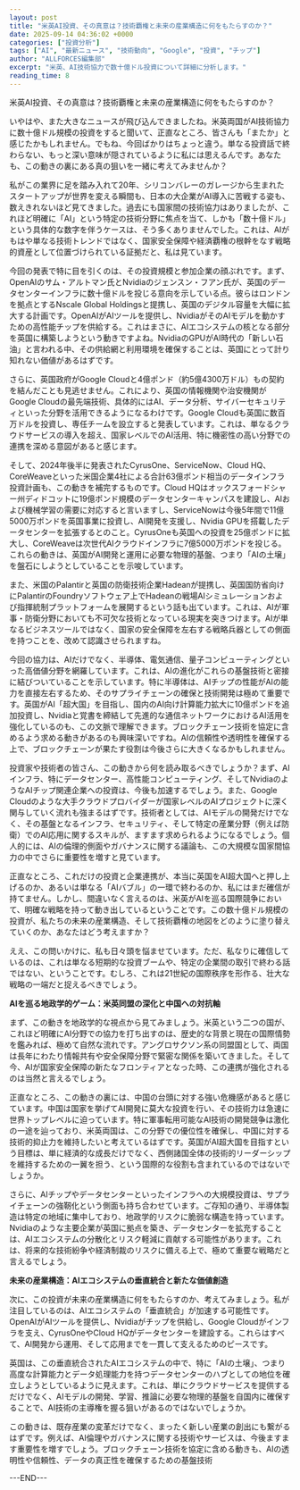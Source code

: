 ```yaml
---
layout: post
title: "米英AI投資、その真意は？技術覇権と未来の産業構造に何をもたらすのか？"
date: 2025-09-14 04:36:02 +0000
categories: ["投資分析"]
tags: ["AI", "最新ニュース", "技術動向", "Google", "投資", "チップ"]
author: "ALLFORCES編集部"
excerpt: "米英、AI技術協力で数十億ドル投資について詳細に分析します。"
reading_time: 8
---
```


米英AI投資、その真意は？技術覇権と未来の産業構造に何をもたらすのか？

いやはや、また大きなニュースが飛び込んできましたね。米英両国がAI技術協力に数十億ドル規模の投資をすると聞いて、正直なところ、皆さんも「またか」と感じたかもしれません。でもね、今回ばかりはちょっと違う。単なる投資話で終わらない、もっと深い意味が隠されているように私には思えるんです。あなたも、この動きの裏にある真の狙いを一緒に考えてみませんか？

私がこの業界に足を踏み入れて20年、シリコンバレーのガレージから生まれたスタートアップが世界を変える瞬間も、日本の大企業がAI導入に苦戦する姿も、数えきれないほど見てきました。過去にも国家間の技術協力はありましたが、これほど明確に「AI」という特定の技術分野に焦点を当て、しかも「数十億ドル」という具体的な数字を伴うケースは、そう多くありませんでした。これは、AIがもはや単なる技術トレンドではなく、国家安全保障や経済覇権の根幹をなす戦略的資産として位置づけられている証拠だと、私は見ています。

今回の発表で特に目を引くのは、その投資規模と参加企業の顔ぶれです。まず、OpenAIのサム・アルトマン氏とNvidiaのジェンスン・フアン氏が、英国のデータセンターインフラに数十億ドルを投じる意向を示している点。彼らはロンドンを拠点とするNscale Global Holdingsと提携し、英国のデジタル容量を大幅に拡大する計画です。OpenAIがAIツールを提供し、NvidiaがそのAIモデルを動かすための高性能チップを供給する。これはまさに、AIエコシステムの核となる部分を英国に構築しようという動きですよね。NvidiaのGPUがAI時代の「新しい石油」と言われる中、その供給網と利用環境を確保することは、英国にとって計り知れない価値があるはずです。

さらに、英国政府がGoogle Cloudと4億ポンド（約5億4300万ドル）もの契約を結んだことも見逃せません。これにより、英国の情報機関や治安機関がGoogle Cloudの最先端技術、具体的にはAI、データ分析、サイバーセキュリティといった分野を活用できるようになるわけです。Google Cloudも英国に数百万ドルを投資し、専任チームを設立すると発表しています。これは、単なるクラウドサービスの導入を超え、国家レベルでのAI活用、特に機密性の高い分野での連携を深める意図があると感じます。

そして、2024年後半に発表されたCyrusOne、ServiceNow、Cloud HQ、CoreWeaveといった米国企業4社による合計63億ポンド相当のデータインフラ投資計画も、この動きを補完するものです。Cloud HQはオックスフォードシャー州ディドコットに19億ポンド規模のデータセンターキャンパスを建設し、AIおよび機械学習の需要に対応すると言いますし、ServiceNowは今後5年間で11億5000万ポンドを英国事業に投資し、AI開発を支援し、Nvidia GPUを搭載したデータセンターを拡張するとのこと。CyrusOneも英国への投資を25億ポンドに拡大し、CoreWeaveは次世代AIクラウドインフラに7億5000万ポンドを投じる。これらの動きは、英国がAI開発と運用に必要な物理的基盤、つまり「AIの土壌」を盤石にしようとしていることを示唆しています。

また、米国のPalantirと英国の防衛技術企業Hadeanが提携し、英国国防省向けにPalantirのFoundryソフトウェア上でHadeanの戦場AIシミュレーションおよび指揮統制プラットフォームを展開するという話も出ています。これは、AIが軍事・防衛分野においても不可欠な技術となっている現実を突きつけます。AIが単なるビジネスツールではなく、国家の安全保障を左右する戦略兵器としての側面を持つことを、改めて認識させられますね。

今回の協力は、AIだけでなく、半導体、電気通信、量子コンピューティングといった高価値分野を網羅しています。これは、AIの進化がこれらの基盤技術と密接に結びついていることを示しています。特に半導体は、AIチップの性能がAIの能力を直接左右するため、そのサプライチェーンの確保と技術開発は極めて重要です。英国がAI「超大国」を目指し、国内のAI向け計算能力拡大に10億ポンドを追加投資し、Nvidiaと覚書を締結して先進的な通信ネットワークにおけるAI活用を強化しているのも、この文脈で理解できます。ブロックチェーン技術を協定に含めるよう求める動きがあるのも興味深いですね。AIの信頼性や透明性を確保する上で、ブロックチェーンが果たす役割は今後さらに大きくなるかもしれません。

投資家や技術者の皆さん、この動きから何を読み取るべきでしょうか？まず、AIインフラ、特にデータセンター、高性能コンピューティング、そしてNvidiaのようなAIチップ関連企業への投資は、今後も加速するでしょう。また、Google Cloudのような大手クラウドプロバイダーが国家レベルのAIプロジェクトに深く関与していく流れも強まるはずです。技術者としては、AIモデルの開発だけでなく、その基盤となるインフラ、セキュリティ、そして特定の産業分野（例えば防衛）でのAI応用に関するスキルが、ますます求められるようになるでしょう。個人的には、AIの倫理的側面やガバナンスに関する議論も、この大規模な国家間協力の中でさらに重要性を増すと見ています。

正直なところ、これだけの投資と企業連携が、本当に英国をAI超大国へと押し上げるのか、あるいは単なる「AIバブル」の一環で終わるのか、私にはまだ確信が持てません。しかし、間違いなく言えるのは、米英がAIを巡る国際競争において、明確な戦略を持って動き出しているということです。この数十億ドル規模の投資が、私たちの未来の産業構造、そして技術覇権の地図をどのように塗り替えていくのか、あなたはどう考えますか？

ええ、この問いかけに、私も日々頭を悩ませています。ただ、私なりに確信しているのは、これは単なる短期的な投資ブームや、特定の企業間の取引で終わる話ではない、ということです。むしろ、これは21世紀の国際秩序を形作る、壮大な戦略の一端だと捉えるべきでしょう。

**AIを巡る地政学的ゲーム：米英同盟の深化と中国への対抗軸**

まず、この動きを地政学的な視点から見てみましょう。米英という二つの国が、これほど明確にAI分野での協力を打ち出すのは、歴史的な背景と現在の国際情勢を鑑みれば、極めて自然な流れです。アングロサクソン系の同盟国として、両国は長年にわたり情報共有や安全保障分野で緊密な関係を築いてきました。そして今、AIが国家安全保障の新たなフロンティアとなった時、この連携が強化されるのは当然と言えるでしょう。

正直なところ、この動きの裏には、中国の台頭に対する強い危機感があると感じています。中国は国家を挙げてAI開発に莫大な投資を行い、その技術力は急速に世界トップレベルに迫っています。特に軍事転用可能なAI技術の開発競争は激化の一途を辿っており、米英両国は、この分野での優位性を確保し、中国に対する技術的抑止力を維持したいと考えているはずです。英国がAI超大国を目指すという目標は、単に経済的な成長だけでなく、西側諸国全体の技術的リーダーシップを維持するための一翼を担う、という国際的な役割も含まれているのではないでしょうか。

さらに、AIチップやデータセンターといったインフラへの大規模投資は、サプライチェーンの強靭化という側面も持ち合わせています。ご存知の通り、半導体製造は特定の地域に集中しており、地政学的リスクに脆弱な構造を持っています。Nvidiaのような主要企業が英国に拠点を築き、データセンターを拡充することは、AIエコシステムの分散化とリスク軽減に貢献する可能性があります。これは、将来的な技術紛争や経済制裁のリスクに備える上で、極めて重要な戦略だと言えるでしょう。

**未来の産業構造：AIエコシステムの垂直統合と新たな価値創造**

次に、この投資が未来の産業構造に何をもたらすのか、考えてみましょう。私が注目しているのは、AIエコシステムの「垂直統合」が加速する可能性です。OpenAIがAIツールを提供し、Nvidiaがチップを供給し、Google Cloudがインフラを支え、CyrusOneやCloud HQがデータセンターを建設する。これらはすべて、AI開発から運用、そして応用までを一貫して支えるためのピースです。

英国は、この垂直統合されたAIエコシステムの中で、特に「AIの土壌」、つまり高度な計算能力とデータ処理能力を持つデータセンターのハブとしての地位を確立しようとしているように見えます。これは、単にクラウドサービスを提供するだけでなく、AIモデルの開発、学習、推論に必要な物理的基盤を自国内に確保することで、AI技術の主導権を握る狙いがあるのではないでしょうか。

この動きは、既存産業の変革だけでなく、まったく新しい産業の創出にも繋がるはずです。例えば、AI倫理やガバナンスに関する技術やサービスは、今後ますます重要性を増すでしょう。ブロックチェーン技術を協定に含める動きも、AIの透明性や信頼性、データの真正性を確保するための基盤技術

---END---
